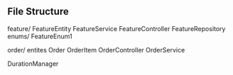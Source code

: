 ## File Structure

feature/
       FeatureEntity 
       FeatureService
       FeatureController
       FeatureRepository
       enums/
            FeatureEnum1


order/
     entites
        Order
        OrderItem
     OrderController
     OrderService

DurationManager

